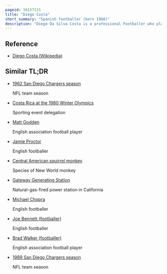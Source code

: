 ```yaml
---
pageid: 10157131
title: "Diego Costa"
short_summary: "Spanish footballer (born 1988)"
description: "Diego Da Silva Costa is a professional Footballer who plays as a Striker for Campeonato Brasileiro Série A Club Grêmio."
---
```


## Reference

- [Diego Costa (Wikipedia)](https://en.wikipedia.org/?curid=10157131)

## Similar TL;DR

- [1962 San Diego Chargers season](/tldr/en/1962-san-diego-chargers-season)

  NFL team season

- [Costa Rica at the 1980 Winter Olympics](/tldr/en/costa-rica-at-the-1980-winter-olympics)

  Sporting event delegation

- [Matt Godden](/tldr/en/matt-godden)

  English association football player

- [Jamie Proctor](/tldr/en/jamie-proctor)

  English footballer

- [Central American squirrel monkey](/tldr/en/central-american-squirrel-monkey)

  Species of New World monkey

- [Gateway Generating Station](/tldr/en/gateway-generating-station)

  Natural-gas-fired power station in California

- [Michael Chopra](/tldr/en/michael-chopra)

  English footballer

- [Joe Bennett (footballer)](/tldr/en/joe-bennett-footballer)

  English footballer

- [Brad Walker (footballer)](/tldr/en/brad-walker-footballer)

  English association football player

- [1989 San Diego Chargers season](/tldr/en/1989-san-diego-chargers-season)

  NFL team season
